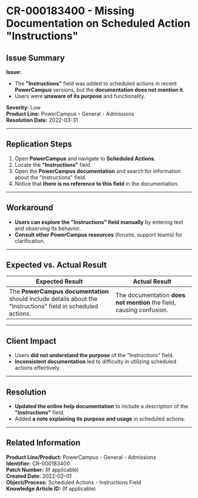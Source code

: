# CR-000183400 - Missing Documentation on Scheduled Action "Instructions"  

## **Issue Summary**  
**Issue:**  
- The **"Instructions"** field was added to scheduled actions in recent **PowerCampus** versions, but the **documentation does not mention it**.  
- Users were **unaware of its purpose** and functionality.  

**Severity:** Low  
**Product Line:** PowerCampus - General - Admissions  
**Resolution Date:** 2022-03-31  

---

## **Replication Steps**  
1. Open **PowerCampus** and navigate to **Scheduled Actions**.  
2. Locate the **"Instructions"** field.  
3. Open the **PowerCampus documentation** and search for information about the "Instructions" field.  
4. Notice that **there is no reference to this field** in the documentation.  

---

## **Workaround**  
- **Users can explore the "Instructions" field manually** by entering text and observing its behavior.  
- **Consult other PowerCampus resources** (forums, support teams) for clarification.  

---

## **Expected vs. Actual Result**  
| **Expected Result** | **Actual Result** |
|--------------------|------------------|
| The **PowerCampus documentation** should include details about the "Instructions" field in scheduled actions. | The documentation **does not mention** the field, causing confusion. |

---

## **Client Impact**  
- Users **did not understand the purpose** of the "Instructions" field.  
- **Inconsistent documentation** led to difficulty in utilizing scheduled actions effectively.  

---

## **Resolution**  
- **Updated the online help documentation** to include a description of the **"Instructions"** field.  
- Added **a note explaining its purpose and usage** in scheduled actions.  

---

## **Related Information**  
**Product Line/Product:** PowerCampus - General - Admissions  
**Identifier:** CR-000183400  
**Patch Number:** (If applicable)  
**Created Date:** 2022-02-01  
**Object/Process:** Scheduled Actions - Instructions Field  
**Knowledge Article ID:** (If applicable)  
